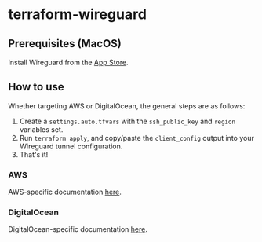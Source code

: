 # terraform-wireguard

## Prerequisites (MacOS)
Install Wireguard from the [App Store](https://apps.apple.com/ug/app/wireguard/id1451685025?mt=12).

## How to use
Whether targeting AWS or DigitalOcean, the general steps are as follows:

1. Create a `settings.auto.tfvars` with the `ssh_public_key` and `region` variables set.
2. Run `terraform apply`, and copy/paste the `client_config` output into your Wireguard tunnel configuration.
3. That's it!

### AWS
AWS-specific documentation [here](terraform/aws/README.md).

### DigitalOcean
DigitalOcean-specific documentation [here](terraform/do/README.md).